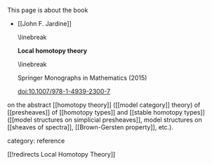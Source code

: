 
This page is about the book

* [[John F. Jardine]]

  \linebreak

  **Local homotopy theory**  

  \linebreak

  Springer Monographs in Mathematics (2015)

  [doi:10.1007/978-1-4939-2300-7](https://doi.org/10.1007/978-1-4939-2300-7)

on the abstract [[homotopy theory]] ([[model category]] theory) of [[presheaves]] of [[homotopy types]] and [[stable homotopy types]] ([[model structures on simplicial presheaves]], model structures on [[sheaves of spectra]], [[Brown-Gersten property]], etc.).

category: reference


[[!redirects Local Homotopy Theory]]
